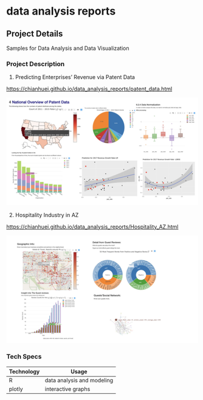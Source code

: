 # data analysis reports
## Project Details
Samples for Data Analysis and Data Visualization
### Project Description
1. Predicting Enterprises’ Revenue via Patent Data

https://chianhuei.github.io/data_analysis_reports/patent_data.html

![Image](https://github.com/ChianHuei/data_analysis_reports/blob/master/graphs.jpeg)

2. Hospitality Industry in AZ

https://chianhuei.github.io/data_analysis_reports/Hospitality_AZ.html

![Image2](https://github.com/ChianHuei/data_analysis_reports/blob/master/graph2.jpeg)

### Tech Specs
Technology | Usage
---------- | ------
R          | data analysis and modeling
plotly     | interactive graphs
